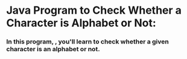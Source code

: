 # Java Program to Check Whether a Character is Alphabet or Not:
### In this program, , you'll learn to check whether a given character is an alphabet or not. 
